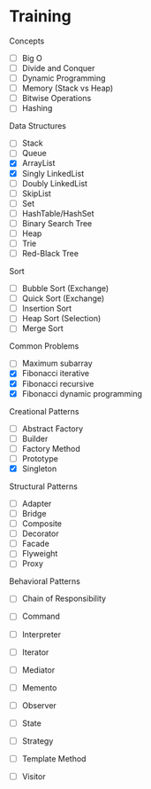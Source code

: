 # Training

Concepts
- [ ] Big O
- [ ] Divide and Conquer
- [ ] Dynamic Programming
- [ ] Memory (Stack vs Heap)
- [ ] Bitwise Operations 
- [ ] Hashing

Data Structures
- [ ] Stack
- [ ] Queue
- [x] ArrayList
- [x] Singly LinkedList
- [ ] Doubly LinkedList
- [ ] SkipList
- [ ] Set
- [ ] HashTable/HashSet
- [ ] Binary Search Tree
- [ ] Heap
- [ ] Trie
- [ ] Red-Black Tree

Sort
- [ ] Bubble Sort (Exchange)
- [ ] Quick Sort (Exchange)
- [ ] Insertion Sort
- [ ] Heap Sort (Selection)
- [ ] Merge Sort

Common Problems
- [ ] Maximum subarray 
- [x] Fibonacci iterative
- [x] Fibonacci recursive
- [x] Fibonacci dynamic programming

Creational Patterns
- [ ] Abstract Factory
- [ ] Builder
- [ ] Factory Method
- [ ] Prototype
- [x] Singleton

Structural Patterns
- [ ] Adapter
- [ ] Bridge
- [ ] Composite
- [ ] Decorator
- [ ] Facade
- [ ] Flyweight
- [ ] Proxy

Behavioral Patterns
- [ ] Chain of Responsibility
- [ ] Command
- [ ] Interpreter
- [ ] Iterator
- [ ] Mediator
- [ ] Memento
- [ ] Observer
- [ ] State
- [ ] Strategy
- [ ] Template Method
- [ ] Visitor

